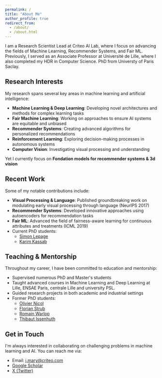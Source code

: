 ```yaml
---
permalink: /
title: "About Me"
author_profile: true
redirect_from: 
  - /about/
  - /about.html
---
```


I am a Research Scientist Lead at Criteo AI Lab, where I focus on advancing the fields of Machine Learning, Recommender Systems, and Fair ML. Previously, I served as an Associate Professor at Université de Lille, where I also completed my HDR in Computer Science. PhD from Universty of Paris Saclay.

## Research Interests

My research spans several key areas in machine learning and artificial intelligence:

* **Machine Learning & Deep Learning**: Developing novel architectures and methods for complex learning tasks
* **Fair Machine Learning**: Working on approaches to ensure AI systems are equitable and unbiased
* **Recommender Systems**: Creating advanced algorithms for personalized recommendations
* **Reinforcement Learning**: Exploring decision-making processes in autonomous systems
* **Computer Vision**: Investigating visual processing and understanding

Yet I currently focus on **Fondation models for recommender systems & 3d vision**

## Recent Work

Some of my notable contributions include:

* **Visual Processing & Language**: Published groundbreaking work on modulating early visual processing through language (NeurIPS 2017)
* **Recommender Systems**: Developed innovative approaches using autoencoders for recommendation tasks
* **Fair ML**: Advanced the field of fairness-aware learning for continuous attributes and treatments (ICML 2019)
* Current PhD students:
  * [Simon Lepage](https://www.linkedin.com/in/simon-lepage-a70815294/?originalSubdomain=fr)
  * [Karim Kassab](https://www.linkedin.com/in/karim-kassab-37bb61193/?originalSubdomain=fr)



## Teaching & Mentorship

Throughout my career, I have been committed to education and mentorship:

* Supervised numerous PhD and Master's students
* Taught advanced courses in Machine Learning and Deep Learning at Lille, ENSAE Paris, centrale Lille and university PSL.  
* Guided research projects in both academic and industrial settings
* Former PhD students:
  * [Olivier Nicol](https://www.linkedin.com/in/olivier-nicol-82407674/?originalSubdomain=fr)
  * [Florian Strub](https://www.linkedin.com/in/florian-strub-64443527/?originalSubdomain=fr)
  * [Romain Warlop](https://www.linkedin.com/in/romain-warlop-phd-8063466b/?originalSubdomain=fr)
  * [Thibaut Issenhuth](https://www.linkedin.com/in/thibautissenhuth/?originalSubdomain=fr)




## Get in Touch

I'm always interested in collaborating on challenging problems in machine learning and AI. You can reach me via:

* Email: j.mary@criteo.com
* [Google Scholar](https://scholar.google.com/citations?user=T3dQRjAAAAAJ&hl=fr)
* [X (Twitter)](https://x.com/JeremieMary)

